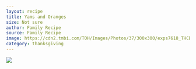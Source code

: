 ```yaml
---
layout: recipe
title: Yams and Oranges
size: Not sure
author: Family Recipe
source: Family Recipe
image: https://cdn2.tmbi.com/TOH/Images/Photos/37/300x300/exps7618_THCB1415561B01231b.jpg
category: thanksgiving
---
```

![](https://github.com/brianamarie/recipes/blob/master/images/YamsnOranges.png?raw=true)
